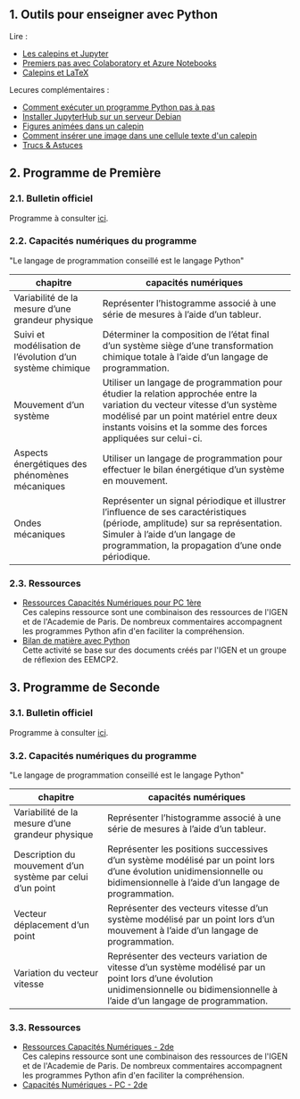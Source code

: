 ## 1. Outils pour enseigner avec Python

Lire :
* [Les calepins et Jupyter](https://www.codekodo.net/documentation/guides/Mini%20Guide%20%2301%20-%20Les%20calepins%20et%20Jupyter.md)
* [Premiers pas avec Colaboratory et Azure Notebooks](https://www.codekodo.net/documentation/guides/Mini%20Guide%20%2302%20-%20Premiers%20pas%20avec%20Colaboratory%20et%20Azure%20Notebooks.md)
* [Calepins et LaTeX](https://www.codekodo.net/documentation/guides/Mini%20Guide%20-%20Calepins%20et%20LaTeX.ipynb)

Lecures complémentaires :
* [Comment exécuter un programme Python pas à pas](https://www.codekodo.net/documentation/guides/Comment_ex%C3%A9cuter_un_programme_Python_pas_%C3%A0_pas.ipynb)
* [Installer JupyterHub sur un serveur Debian](https://www.codekodo.net/documentation/guides/Installer_JupyterHub_sur_un_serveur_Debian.md)
* [Figures animées dans un calepin](https://www.codekodo.net/documentation/guides/Figures%20anim%C3%A9es%20dans%20un%20calepin.md)
* [Comment insérer une image dans une cellule texte d'un calepin](https://www.codekodo.net/documentation/guides/Comment%20ins%C3%A9rer%20une%20image%20dans%20une%20cellule%20texte%20d'un%20calepin.md)
* [Trucs & Astuces](https://www.codekodo.net/documentation/guides/Trucs%20%26%20Astuces.md)

## 2. Programme de Première

### 2.1. Bulletin officiel

Programme à consulter [ici](https://cache.media.education.gouv.fr/file/SP1-MEN-22-1-2019/43/2/spe635_annexe_1063432.pdf).

### 2.2. Capacités numériques du programme
"Le langage de programmation conseillé est le langage Python"

chapitre | capacités numériques
------------ | -------------
Variabilité de la mesure d’une grandeur physique | Représenter l’histogramme associé à une série de mesures à l’aide d’un tableur.
Suivi et modélisation de l’évolution d’un système chimique | Déterminer la composition de l’état final d’un système siège d’une transformation chimique totale à l’aide d’un langage de programmation.
Mouvement d’un système | Utiliser un langage de programmation pour étudier la relation approchée entre la variation du vecteur vitesse d’un système modélisé par un point matériel entre deux instants voisins et la somme des forces appliquées sur celui-ci.
Aspects énergétiques des phénomènes mécaniques | Utiliser un langage de programmation pour effectuer le bilan énergétique d’un système en mouvement.
Ondes mécaniques | Représenter un signal périodique et illustrer l’influence de ses caractéristiques (période, amplitude) sur sa représentation. Simuler à l’aide d’un langage de programmation, la propagation d’une onde périodique.

### 2.3. Ressources
* [Ressources Capacités Numériques pour PC 1ère](https://www.codekodo.net/course/64)<br />Ces calepins ressource sont une combinaison des ressources de l'IGEN et de l'Academie de Paris. De nombreux commentaires accompagnent les programmes Python afin d'en faciliter la compréhension.
* [Bilan de matière avec Python](https://www.codekodo.net/course/65)<br />Cette activité se base sur des documents créés par l'IGEN et un groupe de réflexion des EEMCP2.

## 3. Programme de Seconde

### 3.1. Bulletin officiel

Programme à consulter [ici](https://cache.media.education.gouv.fr/file/SP1-MEN-22-1-2019/98/9/spe634_annexe_1062989.pdf).

### 3.2. Capacités numériques du programme
"Le langage de programmation conseillé est le langage Python"

chapitre | capacités numériques
------------ | -------------
Variabilité de la mesure d’une grandeur physique | Représenter l’histogramme associé à une série de mesures à l’aide d’un tableur.
Description du mouvement d’un système par celui d’un point | Représenter les positions successives d’un système modélisé par un point lors d’une évolution unidimensionnelle ou bidimensionnelle à l’aide d’un langage de programmation.
Vecteur déplacement d’un point | Représenter des vecteurs vitesse d’un système modélisé par un point lors d’un mouvement à l’aide d’un langage de programmation.
Variation du vecteur vitesse | Représenter des vecteurs variation de vitesse d’un système modélisé par un point lors d’une évolution unidimensionnelle ou bidimensionnelle à l’aide d’un langage de programmation.

### 3.3. Ressources
* [Ressources Capacités Numériques - 2de](https://www.codekodo.net/course/63)<br />Ces calepins ressource sont une combinaison des ressources de l'IGEN et de l'Academie de Paris. De nombreux commentaires accompagnent les programmes Python afin d'en faciliter la compréhension.
* [Capacités Numériques - PC - 2de](https://www.codekodo.net/course/54)


